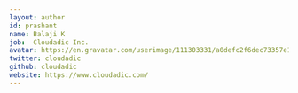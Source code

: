 ```yaml
---
layout: author
id: prashant
name: Balaji K
job:  Cloudadic Inc.
avatar: https://en.gravatar.com/userimage/111303331/a0defc2f6dec73357e1a121524b339b6.png
twitter: cloudadic
github: cloudadic
website: https://www.cloudadic.com/
---
```

